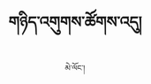 ---
layout: post
title: གཉིད་འགུགས་ཚོགས་འདུ།
author: མེ་ལོང་།
category: སྤྱི་ཚོགས།
description: 
thumbnail: assets/img/dont-sleep.png
featuredvideo: http://melhong.com/wp-content/uploads/2018/06/Sleep-in_-resistance.mp4
---
